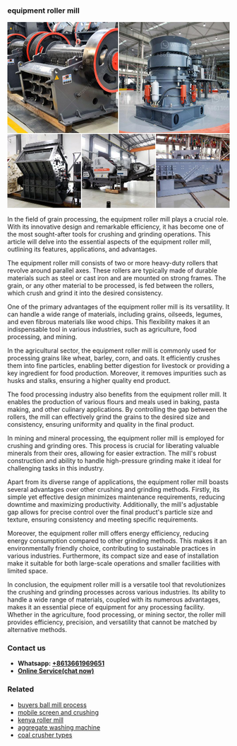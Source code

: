 <h3>equipment roller mill</h3><img src='1702260286.jpg' alt=''><p>In the field of grain processing, the equipment roller mill plays a crucial role. With its innovative design and remarkable efficiency, it has become one of the most sought-after tools for crushing and grinding operations. This article will delve into the essential aspects of the equipment roller mill, outlining its features, applications, and advantages.</p><p>The equipment roller mill consists of two or more heavy-duty rollers that revolve around parallel axes. These rollers are typically made of durable materials such as steel or cast iron and are mounted on strong frames. The grain, or any other material to be processed, is fed between the rollers, which crush and grind it into the desired consistency.</p><p>One of the primary advantages of the equipment roller mill is its versatility. It can handle a wide range of materials, including grains, oilseeds, legumes, and even fibrous materials like wood chips. This flexibility makes it an indispensable tool in various industries, such as agriculture, food processing, and mining.</p><p>In the agricultural sector, the equipment roller mill is commonly used for processing grains like wheat, barley, corn, and oats. It efficiently crushes them into fine particles, enabling better digestion for livestock or providing a key ingredient for food production. Moreover, it removes impurities such as husks and stalks, ensuring a higher quality end product.</p><p>The food processing industry also benefits from the equipment roller mill. It enables the production of various flours and meals used in baking, pasta making, and other culinary applications. By controlling the gap between the rollers, the mill can effectively grind the grains to the desired size and consistency, ensuring uniformity and quality in the final product.</p><p>In mining and mineral processing, the equipment roller mill is employed for crushing and grinding ores. This process is crucial for liberating valuable minerals from their ores, allowing for easier extraction. The mill's robust construction and ability to handle high-pressure grinding make it ideal for challenging tasks in this industry.</p><p>Apart from its diverse range of applications, the equipment roller mill boasts several advantages over other crushing and grinding methods. Firstly, its simple yet effective design minimizes maintenance requirements, reducing downtime and maximizing productivity. Additionally, the mill's adjustable gap allows for precise control over the final product's particle size and texture, ensuring consistency and meeting specific requirements.</p><p>Moreover, the equipment roller mill offers energy efficiency, reducing energy consumption compared to other grinding methods. This makes it an environmentally friendly choice, contributing to sustainable practices in various industries. Furthermore, its compact size and ease of installation make it suitable for both large-scale operations and smaller facilities with limited space.</p><p>In conclusion, the equipment roller mill is a versatile tool that revolutionizes the crushing and grinding processes across various industries. Its ability to handle a wide range of materials, coupled with its numerous advantages, makes it an essential piece of equipment for any processing facility. Whether in the agriculture, food processing, or mining sector, the roller mill provides efficiency, precision, and versatility that cannot be matched by alternative methods.</p><h3>Contact us</h3><ul><li><strong>Whatsapp:&nbsp;<a href="https://wa.me/8613661969651">+8613661969651</a></strong></li><li><a href="https://swt.shibang-china.com/?git&amp;zhl&amp;equipment roller mill"><strong>Online Service(chat now)</strong></a></li></ul><h3>Related</h3><ul><li><a href='buyers ball mill process.md'>buyers ball mill process</a></li><li><a href='mobile screen and crushing.md'>mobile screen and crushing</a></li><li><a href='kenya roller mill.md'>kenya roller mill</a></li><li><a href='aggregate washing machine.md'>aggregate washing machine</a></li><li><a href='coal crusher types.md'>coal crusher types</a></li></ul>